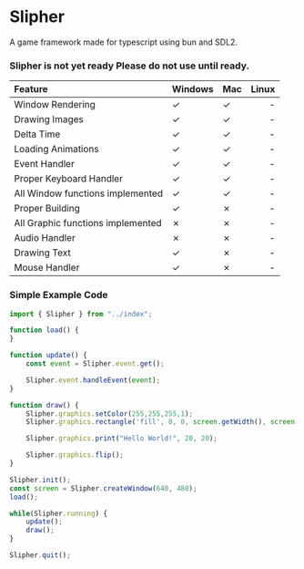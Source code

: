 # Slipher

A game framework made for typescript using bun and SDL2. 

### Slipher is not yet ready Please do not use until ready.

|Feature|Windows|Mac|Linux|
|:-------|--------|--------|-----:|
|Window Rendering| &check;|&check;|-|
|Drawing Images| &check;|&check;|-|
|Delta Time| &check;|&check;|-|
|Loading Animations| &check;|&check;|-|
|Event Handler| &check;|&check;|-|
|Proper Keyboard Handler| &check;|&check;|-|
|All Window functions implemented| &check;|&check;|-|
|Proper Building| &check;|&cross;|-|
|All Graphic functions implemented| &cross;|&cross;|-|
|Audio Handler| &cross;|&cross;|-|
|Drawing Text| &check;|&cross;|-|
|Mouse Handler| &check; | &cross;| -|


### Simple Example Code

```ts
import { Slipher } from "../index";

function load() {
}

function update() {
    const event = Slipher.event.get();

    Slipher.event.handleEvent(event);
}

function draw() {
    Slipher.graphics.setColor(255,255,255,1);
    Slipher.graphics.rectangle('fill', 0, 0, screen.getWidth(), screen.getHeight());

    Slipher.graphics.print("Hello World!", 20, 20);    

    Slipher.graphics.flip();
}

Slipher.init();
const screen = Slipher.createWindow(640, 480);
load();

while(Slipher.running) {
    update();
    draw();
}

Slipher.quit();
```